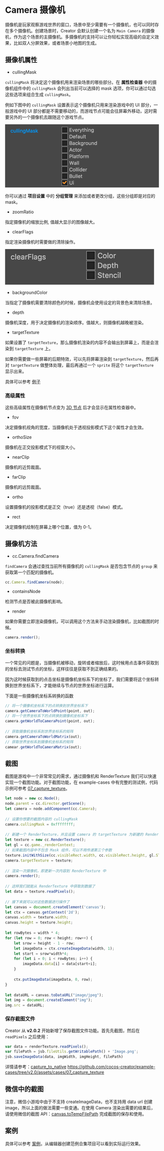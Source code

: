 # Camera 摄像机

摄像机是玩家观察游戏世界的窗口，场景中至少需要有一个摄像机，也可以同时存在多个摄像机。创建场景时，Creator 会默认创建一个名为 `Main Camera` 的摄像机，作为这个场景的主摄像机。多摄像机的支持可以让你轻松实现高级的自定义效果，比如双人分屏效果，或者场景小地图的生成。

## 摄像机属性

- cullingMask

`cullingMask` 将决定这个摄像机用来渲染场景的哪些部分。在 **属性检查器** 中的摄像机组件中的 `cullingMask` 会列出当前可以选择的 mask 选项，你可以通过勾选这些选项来组合生成 `cullingMask`。

例如下图中的 `cullingMask` 设置表示这个摄像机只用来渲染游戏中的 UI 部分，一般游戏中的 UI 部分都是不需要移动的，而游戏节点可能会往屏幕外移动，这时需要另外的一个摄像机去跟随这个游戏节点。

![camera-1](./camera/camera-1.png)

你可以通过 **项目设置** 中的 **分组管理** 来添加或者更改分组，这些分组即是对应的 mask。

- zoomRatio

指定摄像机的缩放比例, 值越大显示的图像越大。

- clearFlags

指定渲染摄像机时需要做的清除操作。

![camera-2](./camera/camera-2.png)

- backgroundColor

当指定了摄像机需要清除颜色的时候，摄像机会使用设定的背景色来清除场景。

- depth

摄像机深度，用于决定摄像机的渲染顺序。值越大，则摄像机越晚被渲染。

- targetTexture

如果设置了 `targetTexture`，那么摄像机渲染的内容不会输出到屏幕上，而是会渲染到 `targetTexture` 上。

如果你需要做一些屏幕的后期特效，可以先将屏幕渲染到 `targetTexture`，然后再对 `targetTexture` 做整体处理，最后再通过一个 `sprite` 将这个 `targetTexture` 显示出来。

具体可以参考 [例子](https://github.com/cocos-creator/example-cases/blob/next/assets/cases/07_render_texture/render_to_sprite.js#L31)

### 高级属性

这些高级属性在摄像机节点变为 [3D 节点](../3d/3d-node.md) 后才会显示在属性检查器中。

- fov

决定摄像机视角的宽度，当摄像机处于透视投影模式下这个属性才会生效。

- orthoSize

摄像机在正交投影模式下的视窗大小。

- nearClip

摄像机的近剪裁面。

- farClip

摄像机的远剪裁面。

- ortho

设置摄像机的投影模式是正交（true）还是透视（false）模式。

- rect

决定摄像机绘制在屏幕上哪个位置，值为 0-1。

## 摄像机方法

- cc.Camera.findCamera

`findCamera` 会通过查找当前所有摄像机的 `cullingMask` 是否包含节点的 `group` 来获取第一个匹配的摄像机。

```javascript
cc.Camera.findCamera(node);
```

- containsNode

检测节点是否被此摄像机影响。

- render

如果你需要立即渲染摄像机，可以调用这个方法来手动渲染摄像机，比如截图的时候。

```javascript
camera.render();
```

### 坐标转换

一个常见的问题是，当摄像机被移动，旋转或者缩放后，这时候用点击事件获取到的坐标去测试节点的坐标，这样往往是获取不到正确结果的。

因为这时候获取到的点击坐标是摄像机坐标系下的坐标了，我们需要将这个坐标转换到世界坐标系下，才能继续与节点的世界坐标进行运算。

下面是一些摄像机坐标系转换的函数

```javascript
// 将一个摄像机坐标系下的点转换到世界坐标系下
camera.getCameraToWorldPoint(point, out);
// 将一个世界坐标系下的点转换到摄像机坐标系下
camera.getWorldToCameraPoint(point, out);

// 获取摄像机坐标系到世界坐标系的矩阵
camera.getCameraToWorldMatrix(out);
// 获取世界坐标系到摄像机坐标系的矩阵
camear.getWorldToCameraMatrix(out);
```

## 截图

截图是游戏中一个非常常见的需求，通过摄像机和 RenderTexture 我们可以快速实现一个截图功能。对于截图功能，在 example-cases 中有完整的测试例，代码示例可参考 [07_capture_texture](https://github.com/cocos-creator/example-cases/tree/v2.0/assets/cases/07_capture_texture)。

```javascript
let node = new cc.Node();
node.parent = cc.director.getScene();
let camera = node.addComponent(cc.Camera);

// 设置你想要的截图内容的 cullingMask
camera.cullingMask = 0xffffffff;

// 新建一个 RenderTexture，并且设置 camera 的 targetTexture 为新建的 RenderTexture，这样 camera 的内容将会渲染到新建的 RenderTexture 中。
let texture = new cc.RenderTexture();
let gl = cc.game._renderContext;
// 如果截图内容中不包含 Mask 组件，可以不用传递第三个参数
texture.initWithSize(cc.visibleRect.width, cc.visibleRect.height, gl.STENCIL_INDEX8);
camera.targetTexture = texture;

// 渲染一次摄像机，即更新一次内容到 RenderTexture 中
camera.render();

// 这样我们就能从 RenderTexture 中获取到数据了
let data = texture.readPixels();

// 接下来就可以对这些数据进行操作了
let canvas = document.createElement('canvas');
let ctx = canvas.getContext('2d');
canvas.width = texture.width;
canvas.height = texture.height;

let rowBytes = width * 4;
for (let row = 0; row < height; row++) {
    let srow = height - 1 - row;
    let imageData = ctx.createImageData(width, 1);
    let start = srow*width*4;
    for (let i = 0; i < rowBytes; i++) {
        imageData.data[i] = data[start+i];
    }

    ctx.putImageData(imageData, 0, row);
}

let dataURL = canvas.toDataURL("image/jpeg");
let img = document.createElement("img");
img.src = dataURL;
```

### 保存截图文件

Creator 从 **v2.0.2** 开始新增了保存截图文件功能。首先先截图，然后在 `readPixels` 之后使用：

```js
var data = renderTexture.readPixels();
var filePath = jsb.fileUtils.getWritablePath() + 'Image.png';
jsb.saveImageData(data, imgWidth, imgHeight, filePath)
```

详情请参考：[capture_to_native](https://github.com/cocos-creator/example-cases/blob/v2.0/assets/cases/07_capture_texture/capture_to_native.js)
https://github.com/cocos-creator/example-cases/tree/v2.0/assets/cases/07_capture_texture

## 微信中的截图

注意，微信小游戏中由于不支持 createImageData，也不支持用 data url 创建 image，所以上面的做法需要一些变通。在使用 Camera 渲染出需要的结果后，请使用微信的截图 API：[canvas.toTempFilePath](https://developers.weixin.qq.com/minigame/dev/document/render/canvas/Canvas.toTempFilePath.html) 完成截图的保存和使用。

## 案例

具体可以参考 [案例](https://github.com/cocos-creator/example-cases/blob/next/assets/cases/07_render_texture/render_to_canvas.js)，从编辑器创建范例合集项目可以看到实际运行效果。